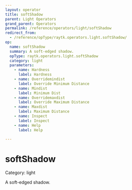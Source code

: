 ```yaml
---
layout: operator
title: softShadow
parent: Light Operators
grand_parent: Operators
permalink: /reference/operators/light/softShadow
redirect_from:
  - /reference/opType/raytk.operators.light.softShadow/
op:
  name: softShadow
  summary: A soft-edged shadow.
  opType: raytk.operators.light.softShadow
  category: light
  parameters:
    - name: Hardness
      label: Hardness
    - name: Overridemindist
      label: Override Minimum Distance
    - name: Mindist
      label: Minimum Dist
    - name: Overridemaxdist
      label: Override Maximum Distance
    - name: Maxdist
      label: Maximum Distance
    - name: Inspect
      label: Inspect
    - name: Help
      label: Help

---
```


# softShadow

Category: light



A soft-edged shadow.
